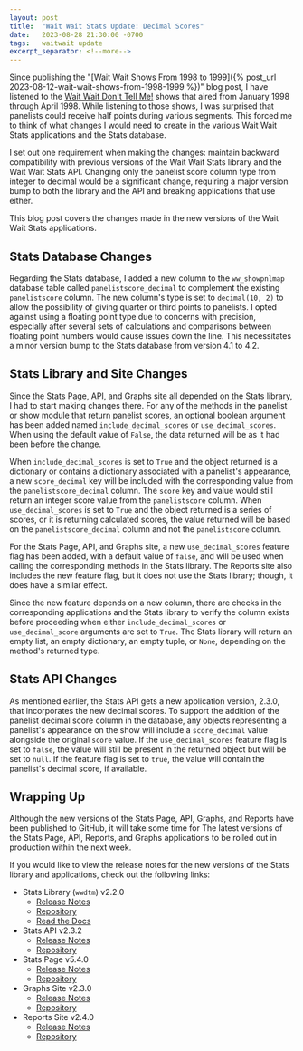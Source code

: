 ```yaml
---
layout: post
title:  "Wait Wait Stats Update: Decimal Scores"
date:   2023-08-28 21:30:00 -0700
tags:   waitwait update
excerpt_separator: <!--more-->
---
```


Since publishing the "[Wait Wait Shows From 1998 to 1999]({% post_url 2023-08-12-wait-wait-shows-from-1998-1999 %})" blog post, I have listened to the [Wait Wait Don't Tell Me!](https://waitwait.npr.org/) shows that aired from January 1998 through April 1998. While listening to those shows, I was surprised that panelists could receive half points during various segments. This forced me to think of what changes I would need to create in the various Wait Wait Stats applications and the Stats database.

<!--more-->

I set out one requirement when making the changes: maintain backward compatibility with previous versions of the Wait Wait Stats library and the Wait Wait Stats API. Changing only the panelist score column type from integer to decimal would be a significant change, requiring a major version bump to both the library and the API and breaking applications that use either.

This blog post covers the changes made in the new versions of the Wait Wait Stats applications.

## Stats Database Changes

Regarding the Stats database, I added a new column to the `ww_showpnlmap` database table called `panelistscore_decimal` to complement the existing `panelistscore` column. The new column's type is set to `decimal(10, 2)` to allow the possibility of giving quarter or third points to panelists. I opted against using a floating point type due to concerns with precision, especially after several sets of calculations and comparisons between floating point numbers would cause issues down the line. This necessitates a minor version bump to the Stats database from version 4.1 to 4.2.

## Stats Library and Site Changes

Since the Stats Page, API, and Graphs site all depended on the Stats library, I had to start making changes there. For any of the methods in the panelist or show module that return panelist scores, an optional boolean argument has been added named `include_decimal_scores` or `use_decimal_scores`. When using the default value of `False`, the data returned will be as it had been before the change.

When `include_decimal_scores` is set to `True` and the object returned is a dictionary or contains a dictionary associated with a panelist's appearance, a new `score_decimal` key will be included with the corresponding value from the `panelistscore_decimal` column. The `score` key and value would still return an integer score value from the `panelistscore` column. When `use_decimal_scores` is set to `True` and the object returned is a series of scores, or it is returning calculated scores, the value returned will be based on the `panelistscore_decimal` column and not the `panelistscore` column.

For the Stats Page, API, and Graphs site, a new `use_decimal_scores` feature flag has been added, with a default value of `false`, and will be used when calling the corresponding methods in the Stats library. The Reports site also includes the new feature flag, but it does not use the Stats library; though, it does have a similar effect.

Since the new feature depends on a new column, there are checks in the corresponding applications and the Stats library to verify the column exists before proceeding when either `include_decimal_scores` or `use_decimal_score` arguments are set to `True`. The Stats library will return an empty list, an empty dictionary, an empty tuple, or `None`, depending on the method's returned type.

## Stats API Changes

As mentioned earlier, the Stats API gets a new application version, 2.3.0, that incorporates the new decimal scores. To support the addition of the panelist decimal score column in the database, any objects representing a panelist's appearance on the show will include a `score_decimal` value alongside the original `score` value. If the `use_decimal_scores` feature flag is set to `false`, the value will still be present in the returned object but will be set to `null`. If the feature flag is set to `true`, the value will contain the panelist's decimal score, if available.

## Wrapping Up

Although the new versions of the Stats Page, API, Graphs, and Reports have been published to GitHub, it will take some time for The latest versions of the Stats Page, API, Reports, and Graphs applications to be rolled out in production within the next week.

If you would like to view the release notes for the new versions of the Stats library and applications, check out the following links:

- Stats Library (`wwdtm`) v2.2.0
  - [Release Notes](https://github.com/questionlp/wwdtm/releases/tag/v2.2.0)
  - [Repository](https://github.com/questionlp/wwdtm)
  - [Read the Docs](https://docs.wwdt.me/en/v2.2.0/)
- Stats API v2.3.2
  - [Release Notes](https://github.com/questionlp/api.wwdt.me_v2/releases/tag/v2.3.2)
  - [Repository](https://github.com/questionlp/api.wwdt.me_v2)
- Stats Page v5.4.0
  - [Release Notes](https://github.com/questionlp/stats.wwdt.me_v5/releases/tag/v5.4.0)
  - [Repository](https://github.com/questionlp/stats.wwdt.me_v5)
- Graphs Site v2.3.0
  - [Release Notes](https://github.com/questionlp/graphs.wwdt.me_v2/releases/tag/v2.3.0)
  - [Repository](https://github.com/questionlp/graphs.wwdt.me_v2)
- Reports Site v2.4.0
  - [Release Notes](https://github.com/questionlp/reports.wwdt.me_v2/releases/tag/v2.4.0)
  - [Repository](https://github.com/questionlp/reports.wwdt.me_v2)

